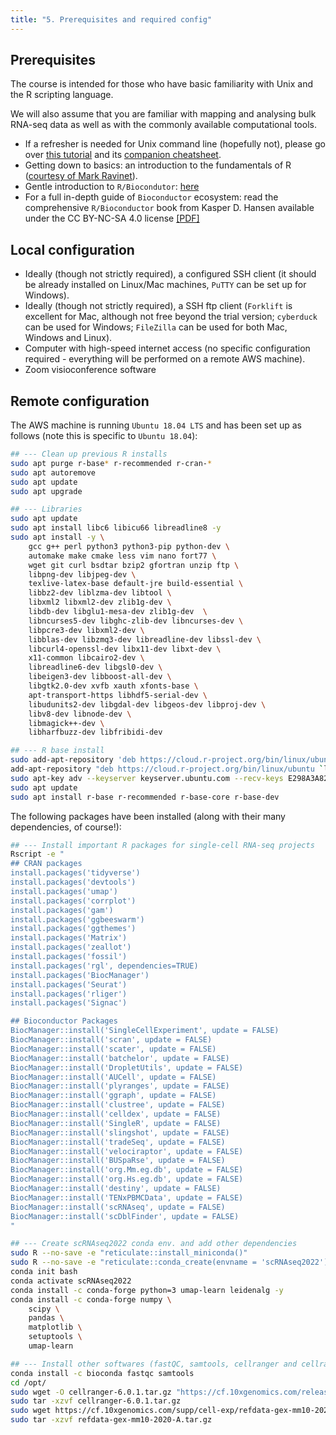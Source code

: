 ```yaml
---
title: "5. Prerequisites and required config"
---
```


## Prerequisites

The course is intended for those who have basic familiarity with Unix and the R scripting language.

We will also assume that you are familiar with mapping and analysing bulk RNA-seq data as well as with the commonly available computational tools.

* If a refresher is needed for Unix command line (hopefully not), please go over [this tutorial](https://ryanstutorials.net/linuxtutorial/) and its [companion cheatsheet](https://ryanstutorials.net/linuxtutorial/cheatsheet.php).
* Getting down to basics: an introduction to the fundamentals of R ([courtesy of Mark Ravinet](markravinet.github.io/Introduction.html)).
* Gentle introduction to `R/Biocondutor`: [here](https://bioconductor.github.io/BiocWorkshops/introduction-to-bioconductor-annotation-resources.html)
* For a full in-depth guide of `Bioconductor` ecosystem: read the comprehensive `R/Bioconductor` book from Kasper D. Hansen available under the CC BY-NC-SA 4.0 license [[PDF]](/{{<myPackageUrl>}}docs/bioconductor.pdf)

## Local configuration 

* Ideally (though not strictly required), a configured SSH client (it should be already installed on Linux/Mac machines, `PuTTY` can be set up for Windows). 
* Ideally (though not strictly required), a SSH ftp client (`Forklift` is excellent for Mac, although not free beyond the trial version; `cyberduck` can be used for Windows; `FileZilla` can be used for both Mac, Windows and Linux).
* Computer with high-speed internet access (no specific configuration required - everything will be performed on a remote AWS machine). 
* Zoom visioconference software

## Remote configuration 

The AWS machine is running `Ubuntu 18.04 LTS` and has been set up as follows (note this is specific to `Ubuntu 18.04`):

```sh
## --- Clean up previous R installs
sudo apt purge r-base* r-recommended r-cran-*
sudo apt autoremove
sudo apt update
sudo apt upgrade

## --- Libraries
sudo apt update
sudo apt install libc6 libicu66 libreadline8 -y 
sudo apt install -y \
    gcc g++ perl python3 python3-pip python-dev \
    automake make cmake less vim nano fort77 \
    wget git curl bsdtar bzip2 gfortran unzip ftp \
    libpng-dev libjpeg-dev \
    texlive-latex-base default-jre build-essential \
    libbz2-dev liblzma-dev libtool \
    libxml2 libxml2-dev zlib1g-dev \
    libdb-dev libglu1-mesa-dev zlib1g-dev  \
    libncurses5-dev libghc-zlib-dev libncurses-dev \
    libpcre3-dev libxml2-dev \
    libblas-dev libzmq3-dev libreadline-dev libssl-dev \
    libcurl4-openssl-dev libx11-dev libxt-dev \
    x11-common libcairo2-dev \
    libreadline6-dev libgsl0-dev \
    libeigen3-dev libboost-all-dev \
    libgtk2.0-dev xvfb xauth xfonts-base \
    apt-transport-https libhdf5-serial-dev \
    libudunits2-dev libgdal-dev libgeos-dev libproj-dev \
    libv8-dev libnode-dev \
    libmagick++-dev \
    libharfbuzz-dev libfribidi-dev

## --- R base install 
sudo add-apt-repository 'deb https://cloud.r-project.org/bin/linux/ubuntu bionic-cran40/'
add-apt-repository "deb https://cloud.r-project.org/bin/linux/ubuntu `lsb_release -cs` -cran40/"
sudo apt-key adv --keyserver keyserver.ubuntu.com --recv-keys E298A3A825C0D65DFD57CBB651716619E084DAB9
sudo apt update
sudo apt install r-base r-recommended r-base-core r-base-dev
```

The following packages have been installed (along with their many dependencies, of course!): 

```sh
## --- Install important R packages for single-cell RNA-seq projects
Rscript -e "
## CRAN packages
install.packages('tidyverse')
install.packages('devtools')
install.packages('umap')
install.packages('corrplot')
install.packages('gam')
install.packages('ggbeeswarm')
install.packages('ggthemes')
install.packages('Matrix')
install.packages('zeallot')
install.packages('fossil')
install.packages('rgl', dependencies=TRUE)
install.packages('BiocManager')
install.packages('Seurat')
install.packages('rliger')
install.packages('Signac')

## Bioconductor Packages
BiocManager::install('SingleCellExperiment', update = FALSE)
BiocManager::install('scran', update = FALSE)
BiocManager::install('scater', update = FALSE)
BiocManager::install('batchelor', update = FALSE)
BiocManager::install('DropletUtils', update = FALSE)
BiocManager::install('AUCell', update = FALSE)
BiocManager::install('plyranges', update = FALSE)
BiocManager::install('ggraph', update = FALSE)
BiocManager::install('clustree', update = FALSE)
BiocManager::install('celldex', update = FALSE)
BiocManager::install('SingleR', update = FALSE)
BiocManager::install('slingshot', update = FALSE)
BiocManager::install('tradeSeq', update = FALSE)
BiocManager::install('velociraptor', update = FALSE)
BiocManager::install('BUSpaRse', update = FALSE)
BiocManager::install('org.Mm.eg.db', update = FALSE)
BiocManager::install('org.Hs.eg.db', update = FALSE)
BiocManager::install('destiny', update = FALSE)
BiocManager::install('TENxPBMCData', update = FALSE)
BiocManager::install('scRNAseq', update = FALSE)
BiocManager::install('scDblFinder', update = FALSE)
"

## --- Create scRNAseq2022 conda env. and add other dependencies
sudo R --no-save -e "reticulate::install_miniconda()"
sudo R --no-save -e "reticulate::conda_create(envname = 'scRNAseq2022')"
conda init bash
conda activate scRNAseq2022
conda install -c conda-forge python=3 umap-learn leidenalg -y
conda install -c conda-forge numpy \
    scipy \
    pandas \
    matplotlib \
    setuptools \
    umap-learn

## --- Install other softwares (fastQC, samtools, cellranger and cellranger indexes)
conda install -c bioconda fastqc samtools
cd /opt/
sudo wget -O cellranger-6.0.1.tar.gz "https://cf.10xgenomics.com/releases/cell-exp/cellranger-6.0.1.tar.gz?Expires=1622001486&Policy=eyJTdGF0ZW1lbnQiOlt7IlJlc291cmNlIjoiaHR0cHM6Ly9jZi4xMHhnZW5vbWljcy5jb20vcmVsZWFzZXMvY2VsbC1leHAvY2VsbHJhbmdlci02LjAuMS50YXIuZ3oiLCJDb25kaXRpb24iOnsiRGF0ZUxlc3NUaGFuIjp7IkFXUzpFcG9jaFRpbWUiOjE2MjIwMDE0ODZ9fX1dfQ__&Signature=IWM4eRXo7G4YRXjOrcTFKscHWsa5sU6bqrIFrWOyzkV0pzOb0OPrjI7uMtoorqV6ivIjKbE21F9PkfajqV77hfODzCIyOmVQWxi9~nV2vZ6fdmo80hB4xmFQ7RdmLNAS~MDrhAg8etcQ-VkPS6wbzwtfNai-jDfRaas7DNPcq5CtFA4UBtfMG51XTpfPFKHDt66QWQOKShD5JNi05Cq4mDcWfJD1EFC-Z5b0Nid416NeLtxzUjNl043VRpWk2EibNGn8s8qGO0Kk~5Uh1l-qW~KkLSPVv5QFWj5wAgPjC3At2bCqjBaD6c87lIcHKx7WTPv46-d-gdQvYg-ZRcmBPQ__&Key-Pair-Id=APKAI7S6A5RYOXBWRPDA"
sudo tar -xzvf cellranger-6.0.1.tar.gz
sudo wget https://cf.10xgenomics.com/supp/cell-exp/refdata-gex-mm10-2020-A.tar.gz
sudo tar -xzvf refdata-gex-mm10-2020-A.tar.gz
```


